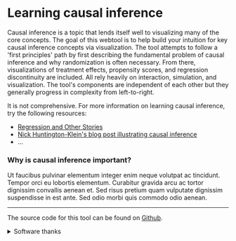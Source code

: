 # Learning causal inference

Causal inference is a topic that lends itself well to visualizing many of the core concepts. The goal of this webtool is to help build your intuition for key causal inference concepts via visualization. The tool attempts to follow a 'first principles' path by first describing the fundamental problem of causal inference and why randomization is often necessary. From there, visualizations of treatment effects, propensity scores, and regression discontinuity are included. All rely heavily on interaction, simulation, and visualization. The tool's components are independent of each other but they generally progress in complexity from left-to-right.

It is not comprehensive. For more information on learning causal inference, try the following resources:
- [Regression and Other Stories](https://avehtari.github.io/ROS-Examples/)
- [Nick Huntington-Klein's blog post illustrating causal inference](http://nickchk.com/causalgraphs.html)
- ...

### Why is causal inference important?

Ut faucibus pulvinar elementum integer enim neque volutpat ac tincidunt. Tempor orci eu lobortis elementum. Curabitur gravida arcu ac tortor dignissim convallis aenean et. Sed risus pretium quam vulputate dignissim suspendisse in est ante. Sed odio morbi quis commodo odio aenean.


***

The source code for this tool can be found on [Github](https://github.com/joemarlo/causal-tool).

<details><summary>Software thanks</summary>
<br>
The tool is made possible by the following software:
- **R**: R Core Team (2020). R: A language and environment for statistical computing. R Foundation for Statistical Computing, Vienna, Austria. URL https://www.R-project.org/.
- **Shiny**:  Winston Chang, Joe Cheng, JJ Allaire, Yihui Xie and Jonathan McPherson (2020). shiny: Web Application Framework for R. R package version 1.5.0. https://CRAN.R-project.org/package=shiny
- **tidyverse**: Wickham et al., (2019). Welcome to the tidyverse. Journal of Open Source Software, 4(43), 1686, https://doi.org/10.21105/joss.01686
- **arm**: Andrew Gelman and Yu-Sung Su (2018). arm: Data Analysis Using   Regression and Multilevel/Hierarchical Models. R package version 1.10-1. https://CRAN.R-project.org/package=arm
- **viridis**: Simon Garnier (2018). viridis: Default Color Maps from 'matplotlib'. R package version 0.5.1. https://CRAN.R-project.org/package=viridis
- **shinyjs**: Dean Attali (2020). shinyjs: Easily Improve the User Experience of Your Shiny Apps in Seconds. R package version 1.1. https://CRAN.R-project.org/package=shinyjs
- **shinyWidgets**: Victor Perrier, Fanny Meyer and David Granjon (2020). shinyWidgets: Custom Inputs Widgets for Shiny. R package version 0.5.3. https://CRAN.R-project.org/package=shinyWidgets
- **kableExtra**: Hao Zhu (2019). kableExtra: Construct Complex Table with 'kable' and Pipe Syntax. R package version 1.1.0. https://CRAN.R-project.org/package=kableExtra

</details><br>

